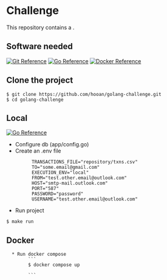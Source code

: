 # Challenge 

This repository contains a .

## Software needed

[![Git Reference](https://pkg.go.dev/badge/golang.org/x/example.svg)](https://pkg.go.dev/golang.org/x/example)
[![Go Reference](https://pkg.go.dev/badge/golang.org/x/example.svg)](https://go.dev/dl/)
[![Docker Reference](https://pkg.go.dev/badge/golang.org/x/example.svg)](https://pkg.go.dev/golang.org/x/example)

## Clone the project

```
$ git clone https://github.com/hooan/golang-challenge.git
$ cd golang-challenge
```

## Local 
            
[![Go Reference](https://pkg.go.dev/badge/golang.org/x/example.svg)](https://pkg.go.dev/golang.org/x/example)

 * Configure db (app/config.go)
 * Create an .env file 
      ```
            TRANSACTIONS_FILE="repository/txns.csv"
            TO="some.email@gmail.com"
            EXECUTION_ENV="local"
            FROM="test.other.email@outlook.com"
            HOST="smtp-mail.outlook.com"
            PORT="587"
            PASSWORD="password"
            USERNAME="test.other.email@outlook.com"
      ```
 * Run project

```
$ make run

```

## Docker 
      * Run docker compose
            ```
            $ docker compose up

            ```
